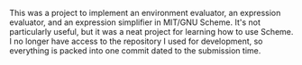 This was a project to implement an environment evaluator, an expression evaluator, and an expression simplifier in MIT/GNU Scheme. It's not particularly useful, but it was a neat project for learning how to use Scheme. I no longer have access to the repository I used for development, so everything is packed into one commit dated to the submission time.

